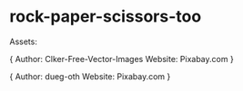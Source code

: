 # rock-paper-scissors-too

Assets:

{
    Author: Clker-Free-Vector-Images
    Website: Pixabay.com
}

{
    Author: dueg-oth
    Website: Pixabay.com
}
